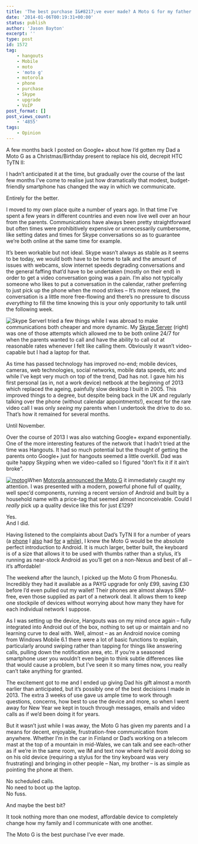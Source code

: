 ```yaml
---
title: 'The best purchase I&#8217;ve ever made? A Moto G for my father'
date: '2014-01-06T00:19:31+00:00'
status: publish
author: 'Jason Bayton'
excerpt: ''
type: post
id: 1572
tag:
    - hangouts
    - Mobile
    - moto
    - 'moto g'
    - motorola
    - phone
    - purchase
    - Skype
    - upgrade
    - VoIP
post_format: []
post_views_count:
    - '4855'
tags:
    - Opinion
---
```

A few months back I posted on Google+ about how I’d gotten my Dad a Moto G as a Christmas/Birthday present to replace his old, decrepit HTC TyTN II:

<div class="g-post" data-href="https://plus.google.com/105616249858609350212/posts/ZakegqfBYrJ"></div>I hadn’t anticipated it at the time, but gradually over the course of the last few months I’ve come to realise just how dramatically that modest, budget-friendly smartphone has changed the way in which we communicate.

Entirely for the better.

I moved to my own place quite a number of years ago. In that time I’ve spent a few years in different countries and even now live well over an hour from the parents. Communications have always been pretty straightforward but often times were prohibitively expensive or unnecessarily cumbersome, like setting dates and times for Skype conversations so as to guarantee we’re both online at the same time for example.

It’s been workable but not ideal. Skype wasn’t always as stable as it seems to be today, we would both have to be home to talk and the amount of issues with webcams, slow internet speeds degrading conversations and the general faffing that’d have to be undertaken (mostly on their end) in order to get a video conversation going was a pain. I’m also not typically someone who likes to put a conversation in the calendar, rather preferring to just pick up the phone when the mood strikes – It’s more relaxed, the conversation is a little more free-flowing and there’s no pressure to discuss *everything* to fill the time knowing this is your only opportunity to talk until the following week.

![Skype Server](https://bucket.bayton.uk-lon1.upcloudobjects.com/uploads/2014/01/IMG_0836Medium-1-225x300.jpg)I tried a few things while I was abroad to make communications both cheaper and more dynamic. My [Skype Server](/2009/08/skype/ "Skype servers, the permanent free communicator") (right) was one of those attempts which allowed me to be both online 24/7 for when the parents wanted to call and have the ability to call out at reasonable rates whenever I felt like calling them. Obviously it wasn’t video-capable but I had a laptop for that.

As time has passed technology has improved no-end; mobile devices, cameras, web technologies, social networks, mobile data speeds, etc and while I’ve kept very much on top of the trend, Dad has not. I gave him his first personal (as in, not a work device) netbook at the beginning of 2013 which replaced the ageing, painfully slow desktop I built in 2005. This improved things to a degree, but despite being back in the UK and regularly talking over the phone (without calendar appointments!), except for the rare video call I was only *seeing* my parents when I undertook the drive to do so. That’s how it remained for several months.

Until November.

Over the course of 2013 I was also watching Google+ expand exponentially. One of the more interesting features of the network that I hadn’t tried at the time was Hangouts. It had so much potential but the thought of getting the parents onto Google+ just for hangouts seemed a little overkill. Dad was quite happy Skyping when we video-called so I figured “don’t fix it if it ain’t broke”.

[![motog](https://bucket.bayton.uk-lon1.upcloudobjects.com/uploads/2014/01/motog-300x300.jpg)](https://bucket.bayton.uk-lon1.upcloudobjects.com/uploads/2014/01/motog.jpg)When [Motorola announced the Moto G](http://motorola-blog.blogspot.co.uk/2013/11/introducing-moto-g-exceptional-phone-at.html) it immediately caught my attention. I was presented with a modern, powerful phone full of quality, well spec’d components, running a recent version of Android and built by a household name with a price-tag that seemed almost inconceivable. Could I *really* pick up a quality device like this for just £129?

Yes.  
And I did.

Having listened to the complaints about Dad’s TyTN II for a number of years (a [phone](/2010/04/skype-for-wm-alternatives/ "Skype for WM alternatives") I [also](/2010/08/completing-the-buzz-experience-for-google-maps-mobile/ "Completing the Buzz experience for Google Maps Mobile") had [for](/2010/03/buzz-on-unsupported-mobiles/ "Buzz on unsupported mobiles") a [while](/2010/04/update-buzz-on-windows-mobile/ "Update: Buzz on Windows Mobile")), I knew the Moto G would be the absolute perfect introduction to Android. It is much larger, better built, the keyboard is of a size that allows it to be used with thumbs rather than a stylus, it’s running as near-stock Android as you’ll get on a non-Nexus and best of all – it’s affordable!

The weekend after the launch, I picked up the Moto G from Phones4u. Incredibly they had it available as a PAYG upgrade for only £99, saving £30 before I’d even pulled out my wallet! Their phones are almost always SIM-free, even those supplied as part of a network deal. It allows them to keep one stockpile of devices without worrying about how many they have for each individual network I suppose.

As I was setting up the device, Hangouts was on my mind once again – fully integrated into Android out of the box, nothing to set up or maintain and no learning curve to deal with. Well, almost – as an Android novice coming from Windows Mobile 6.1 there were a lot of basic functions to explain, particularly around swiping rather than tapping for things like answering calls, pulling down the notification area, etc. If you’re a seasoned smartphone user you wouldn’t even begin to think subtle differences like that would cause a problem, but I’ve seen it so many times now, you really can’t take anything for granted.

The excitement got to me and I ended up giving Dad his gift almost a month earlier than anticipated, but it’s possibly one of the best decisions I made in 2013. The extra 3 weeks of use gave us ample time to work through questions, concerns, how best to use the device and more, so when I went away for New Year we kept in touch through messages, emails and video calls as if we’d been doing it for years.

But it wasn’t just while I was away, the Moto G has given my parents and I a means for decent, enjoyable, frustration-free communication from anywhere. Whether I’m in the car in Finland or Dad’s working on a telecom mast at the top of a mountain in mid-Wales, we can talk and see each-other as if we’re in the same room, we IM and text now where he’d avoid doing so on his old device (requiring a stylus for the tiny keyboard was very frustrating) and bringing in other people – Nan, my brother – is as simple as pointing the phone at them.

No scheduled calls.  
No need to boot up the laptop.  
No fuss.

And maybe the best bit?

It took nothing more than one modest, affordable device to completely change how my family and I communicate with one another.

The Moto G is the best purchase I’ve ever made.